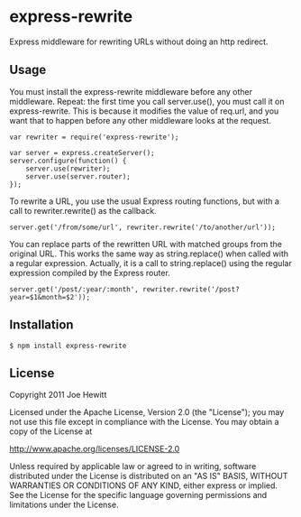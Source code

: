 express-rewrite
===============

Express middleware for rewriting URLs without doing an http redirect.

Usage
------------

You must install the express-rewrite middleware before any other middleware. Repeat: the first time you call server.use(), you must call it on express-rewrite.  This is because it modifies the value of req.url, and you want that to happen before any other middleware looks at the request.

	var rewriter = require('express-rewrite');

	var server = express.createServer();
    server.configure(function() {
        server.use(rewriter);
		server.use(server.router);
	});

To rewrite a URL, you use the usual Express routing functions, but with a call to rewriter.rewrite() as the callback.

	server.get('/from/some/url', rewriter.rewrite('/to/another/url'));

You can replace parts of the rewritten URL with matched groups from the original URL. This works the same way as string.replace() when called with a regular expression. Actually, it is a call to string.replace() using the regular expression compiled by the Express router.

	server.get('/post/:year/:month', rewriter.rewrite('/post?year=$1&month=$2'));

Installation
------------

    $ npm install express-rewrite

License 
-------

Copyright 2011 Joe Hewitt

Licensed under the Apache License, Version 2.0 (the "License");
you may not use this file except in compliance with the License.
You may obtain a copy of the License at
 
   http://www.apache.org/licenses/LICENSE-2.0

Unless required by applicable law or agreed to in writing, software
distributed under the License is distributed on an "AS IS" BASIS,
WITHOUT WARRANTIES OR CONDITIONS OF ANY KIND, either express or implied.
See the License for the specific language governing permissions and
limitations under the License.

